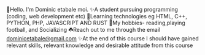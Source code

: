 💫Hello. I'm Dominic etabale moi. 
✨A student pursuing  programming (coding, web development etc)
🌟Learning technologies eg HTML, C++, PYTHON, PHP, JAVASCRIPT AND RUST
🌱My hobbies- reading,playing football, and Socializing 
☘️Reach out to me through the email <dominicetabale@gmail.com>
✨At the end of this course I should have gained relevant skills, relevant knowledge and desirable attitude from this course 

